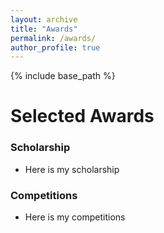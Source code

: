 ```yaml
---
layout: archive
title: "Awards"
permalink: /awards/
author_profile: true
---
```


{% include base_path %}

Selected Awards
=====

### Scholarship

+ Here is my scholarship

### Competitions

+ Here is my competitions
